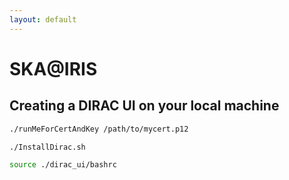 ```yaml
---
layout: default
---
```


# SKA@IRIS

## Creating a DIRAC UI on your local machine


```bash
./runMeForCertAndKey /path/to/mycert.p12
```

```bash
./InstallDirac.sh
```

```bash
source ./dirac_ui/bashrc
```
